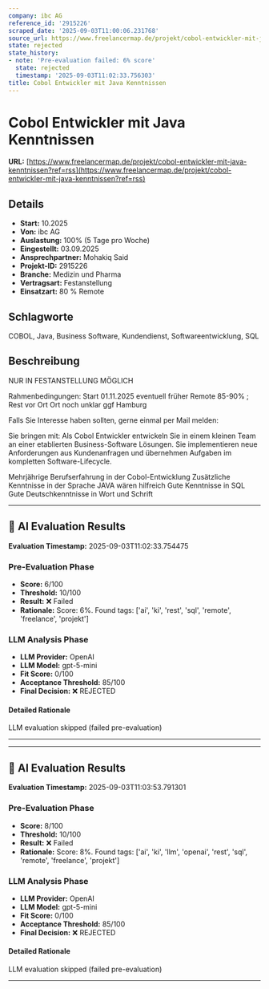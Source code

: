 ```yaml
---
company: ibc AG
reference_id: '2915226'
scraped_date: '2025-09-03T11:00:06.231768'
source_url: https://www.freelancermap.de/projekt/cobol-entwickler-mit-java-kenntnissen?ref=rss
state: rejected
state_history:
- note: 'Pre-evaluation failed: 6% score'
  state: rejected
  timestamp: '2025-09-03T11:02:33.756303'
title: Cobol Entwickler mit Java Kenntnissen
---
```



# Cobol Entwickler mit Java Kenntnissen
**URL:** [https://www.freelancermap.de/projekt/cobol-entwickler-mit-java-kenntnissen?ref=rss](https://www.freelancermap.de/projekt/cobol-entwickler-mit-java-kenntnissen?ref=rss)
## Details
- **Start:** 10.2025
- **Von:** ibc AG
- **Auslastung:** 100% (5 Tage pro Woche)
- **Eingestellt:** 03.09.2025
- **Ansprechpartner:** Mohakiq Said
- **Projekt-ID:** 2915226
- **Branche:** Medizin und Pharma
- **Vertragsart:** Festanstellung
- **Einsatzart:** 80
                                                % Remote

## Schlagworte
COBOL, Java, Business Software, Kundendienst, Softwareentwicklung, SQL

## Beschreibung
NUR IN FESTANSTELLUNG MÖGLICH

Rahmenbedingungen:
Start 01.11.2025 eventuell früher
Remote 85-90% ; Rest vor Ort
Ort noch unklar ggf Hamburg

Falls Sie Interesse haben sollten, gerne einmal per Mail melden:

Sie bringen mit:
Als Cobol Entwickler entwickeln Sie in einem kleinen Team an einer etablierten Business-Software Lösungen.
Sie implementieren neue Anforderungen aus Kundenanfragen und übernehmen Aufgaben im kompletten Software-Lifecycle.

Mehrjährige Berufserfahrung in der Cobol-Entwicklung
Zusätzliche Kenntnisse in der Sprache JAVA wären hilfreich
Gute Kenntnisse in SQL
Gute Deutschkenntnisse in Wort und Schrift

---

## 🤖 AI Evaluation Results

**Evaluation Timestamp:** 2025-09-03T11:02:33.754475

### Pre-Evaluation Phase
- **Score:** 6/100
- **Threshold:** 10/100
- **Result:** ❌ Failed
- **Rationale:** Score: 6%. Found tags: ['ai', 'ki', 'rest', 'sql', 'remote', 'freelance', 'projekt']

### LLM Analysis Phase
- **LLM Provider:** OpenAI
- **LLM Model:** gpt-5-mini
- **Fit Score:** 0/100
- **Acceptance Threshold:** 85/100
- **Final Decision:** ❌ REJECTED

#### Detailed Rationale
LLM evaluation skipped (failed pre-evaluation)

---


---

## 🤖 AI Evaluation Results

**Evaluation Timestamp:** 2025-09-03T11:03:53.791301

### Pre-Evaluation Phase
- **Score:** 8/100
- **Threshold:** 10/100
- **Result:** ❌ Failed
- **Rationale:** Score: 8%. Found tags: ['ai', 'ki', 'llm', 'openai', 'rest', 'sql', 'remote', 'freelance', 'projekt']

### LLM Analysis Phase
- **LLM Provider:** OpenAI
- **LLM Model:** gpt-5-mini
- **Fit Score:** 0/100
- **Acceptance Threshold:** 85/100
- **Final Decision:** ❌ REJECTED

#### Detailed Rationale
LLM evaluation skipped (failed pre-evaluation)

---
